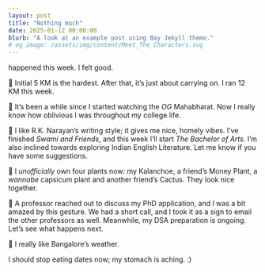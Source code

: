 ```yaml
---
layout: post
title: "Nothing much"
date: 2025-01-12 00:00:00
blurb: "A look at an example post using Bay Jekyll theme."
# og_image: /assets/img/content/Meet_The_Characters.svg
---
```


happened this week. I felt good.

🌼 Initial 5 KM is the hardest. After that, it’s just about carrying on. I ran 12 KM this week.

🌼 It’s been a while since I started watching the <i>OG</i> Mahabharat. Now I really know how oblivious I was throughout my college life.

🌼 I like R.K. Narayan’s writing style; it gives me nice, homely vibes. I’ve finished <i>Swami and Friends</i>, and this week I’ll start <i>The Bachelor of Arts</i>. I’m also inclined towards exploring Indian English Literature. Let me know if you have some suggestions.

🌼 I <i>unofficially</i> own four plants now: my Kalanchoe, a friend’s Money Plant, a <i>wannabe</i> capsicum plant and another friend’s Cactus. They look nice together.

🌼 A professor reached out to discuss my PhD application, and I was a bit amazed by this gesture. We had a short call, and I took it as a sign to email the other professors as well. Meanwhile, my DSA preparation is ongoing. Let’s see what happens next.

🌼 I really like Bangalore’s weather.

I should stop eating dates now; my stomach is aching. :)
